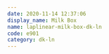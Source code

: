 ```yaml
---
date: 2020-11-14 12:37:06
display_name: Milk Box
name: laplinear-milk-box-dk-ln
code: e901
category: dk-ln
---
```


